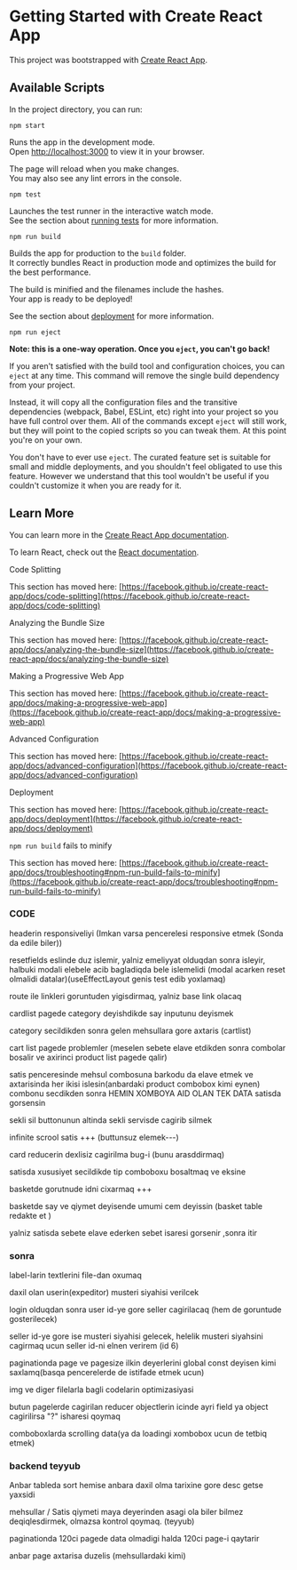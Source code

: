 # Getting Started with Create React App

This project was bootstrapped with [Create React App](https://github.com/facebook/create-react-app).

## Available Scripts

In the project directory, you can run:

`npm start`

Runs the app in the development mode.\
Open [http://localhost:3000](http://localhost:3000) to view it in your browser.

The page will reload when you make changes.\
You may also see any lint errors in the console.

`npm test`

Launches the test runner in the interactive watch mode.\
See the section about [running tests](https://facebook.github.io/create-react-app/docs/running-tests) for more information.

`npm run build`

Builds the app for production to the `build` folder.\
It correctly bundles React in production mode and optimizes the build for the best performance.

The build is minified and the filenames include the hashes.\
Your app is ready to be deployed!

See the section about [deployment](https://facebook.github.io/create-react-app/docs/deployment) for more information.

`npm run eject`

**Note: this is a one-way operation. Once you `eject`, you can't go back!**

If you aren't satisfied with the build tool and configuration choices, you can `eject` at any time. This command will remove the single build dependency from your project.

Instead, it will copy all the configuration files and the transitive dependencies (webpack, Babel, ESLint, etc) right into your project so you have full control over them. All of the commands except `eject` will still work, but they will point to the copied scripts so you can tweak them. At this point you're on your own.

You don't have to ever use `eject`. The curated feature set is suitable for small and middle deployments, and you shouldn't feel obligated to use this feature. However we understand that this tool wouldn't be useful if you couldn't customize it when you are ready for it.

## Learn More

You can learn more in the [Create React App documentation](https://facebook.github.io/create-react-app/docs/getting-started).

To learn React, check out the [React documentation](https://reactjs.org/).

Code Splitting

This section has moved here: [https://facebook.github.io/create-react-app/docs/code-splitting](https://facebook.github.io/create-react-app/docs/code-splitting)

Analyzing the Bundle Size

This section has moved here: [https://facebook.github.io/create-react-app/docs/analyzing-the-bundle-size](https://facebook.github.io/create-react-app/docs/analyzing-the-bundle-size)

Making a Progressive Web App

This section has moved here: [https://facebook.github.io/create-react-app/docs/making-a-progressive-web-app](https://facebook.github.io/create-react-app/docs/making-a-progressive-web-app)

Advanced Configuration

This section has moved here: [https://facebook.github.io/create-react-app/docs/advanced-configuration](https://facebook.github.io/create-react-app/docs/advanced-configuration)

Deployment

This section has moved here: [https://facebook.github.io/create-react-app/docs/deployment](https://facebook.github.io/create-react-app/docs/deployment)

`npm run build` fails to minify

This section has moved here: [https://facebook.github.io/create-react-app/docs/troubleshooting#npm-run-build-fails-to-minify](https://facebook.github.io/create-react-app/docs/troubleshooting#npm-run-build-fails-to-minify)

### CODE

headerin responsiveliyi (Imkan varsa pencerelesi responsive etmek (Sonda da edile biler))

resetfields eslinde duz islemir, yalniz emeliyyat olduqdan sonra isleyir, halbuki modali elebele acib bagladiqda bele islemelidi (modal acarken reset olmalidi datalar)(useEffectLayout genis test edib yoxlamaq)

route ile linkleri goruntuden yigisdirmaq, yalniz base link olacaq

cardlist pagede category deyishdikde say inputunu deyismek

category secildikden sonra gelen mehsullara gore axtaris (cartlist)

cart list pagede problemler (meselen sebete elave etdikden sonra combolar bosalir ve axirinci product list pagede qalir)

satis penceresinde mehsul combosuna barkodu da elave etmek ve axtarisinda her ikisi islesin(anbardaki product combobox kimi eynen) combonu secdikden sonra HEMIN XOMBOYA AID OLAN TEK DATA satisda gorsensin

sekli sil buttonunun altinda sekli servisde cagirib silmek

infinite scrool satis +++ (buttunsuz elemek---)

card reducerin dexlisiz cagirilma bug-i (bunu arasddirmaq)

satisda xususiyet secildikde tip comboboxu  bosaltmaq ve eksine 

basketde gorutnude idni cixarmaq +++

basketde say  ve  qiymet deyisende umumi cem deyissin (basket table redakte et )

yalniz satisda sebete elave ederken sebet isaresi gorsenir ,sonra itir 
### sonra

label-larin textlerini file-dan oxumaq

daxil olan userin(expeditor) musteri siyahisi verilcek

login olduqdan sonra user id-ye gore seller cagirilacaq (hem de goruntude gosterilecek)

seller id-ye gore ise musteri siyahisi gelecek, helelik musteri siyahsini cagirmaq ucun seller id-ni elnen verirem (id 6)

paginationda page ve pagesize ilkin deyerlerini global const deyisen kimi saxlamq(basqa pencerelerde de istifade etmek ucun)

img ve diger filelarla bagli codelarin optimizasiyasi

butun pagelerde cagirilan reducer objectlerin icinde ayri field ya object cagirilirsa "?" isharesi qoymaq

comboboxlarda scrolling data(ya da loadingi xombobox ucun de tetbiq etmek)

### backend teyyub

Anbar tableda sort hemise anbara daxil olma tarixine gore desc getse yaxsidi

mehsullar / Satis qiymeti maya deyerinden asagi ola biler bilmez deqiqlesdirmek, olmazsa kontrol qoymaq. (teyyub)

paginationda 120ci pagede data olmadigi halda 120ci page-i qaytarir

anbar page axtarisa duzelis (mehsullardaki kimi)
